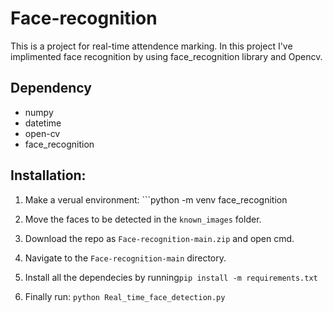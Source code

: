 # Face-recognition

This is a project for real-time attendence marking. In this project I've implimented face recognition by using face_recognition library and Opencv. 

## Dependency
 * numpy
 * datetime
 * open-cv
 * face_recognition
 
 
## Installation:
1. Make a verual environment: ```python -m venv face_recognition

2. Move the faces to be detected in the ```known_images``` folder.

3. Download the repo as ```Face-recognition-main.zip``` and open cmd.

4. Navigate to the ```Face-recognition-main``` directory.

5. Install all the dependecies by running```pip install -m requirements.txt```

6. Finally run: ```python Real_time_face_detection.py```



